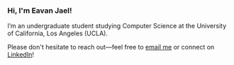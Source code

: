 ### Hi, I'm Eavan Jael!

I’m an undergraduate student studying Computer Science at the University of California, Los Angeles (UCLA).

Please don't hesitate to reach out—feel free to [email me](mailto:eavanjael@g.ucla.edu) or connect on [LinkedIn](https://www.linkedin.com/in/eavanjaelsoriano/)!
